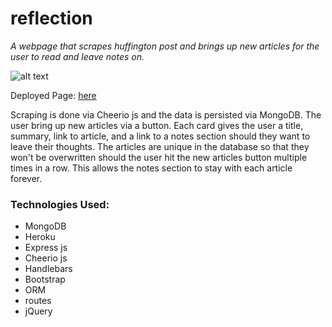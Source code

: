 # reflection
*A webpage that scrapes huffington post and brings up new articles for the user to read and leave notes on.*

![alt text](https://i.imgur.com/sqdLTyr.png 'chime in page')

Deployed Page: [here](https://sleepy-savannah-15776.herokuapp.com/)

Scraping is done via Cheerio js and the data is persisted via MongoDB. The user bring up new articles via a button. Each card gives the user a title, summary, link to article, and a link to a notes section should they want to leave their thoughts. The articles are unique in the database so that they won't be overwritten should the user hit the new articles button multiple times in a row. This allows the notes section to stay with each article forever. 

### Technologies Used: 
* MongoDB
* Heroku
* Express js
* Cheerio js
* Handlebars
* Bootstrap
* ORM
* routes
* jQuery


